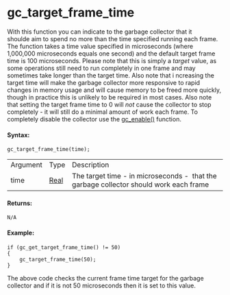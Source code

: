 # gc_target_frame_time

With this function you can indicate to the garbage collector that it
shoulde aim to spend no more than the time specified running each frame.
The function takes a time value specified in microseconds (where
1,000,000 microseconds equals one second) and the default target frame
time is 100 microseconds. Please note that this is simply a *target*
value, as some operations still need to run completely in one frame and
may sometimes take longer than the target time. Also note that i
ncreasing the target time will make the garbage collector more
responsive to rapid changes in memory usage and will cause memory to be
freed more quickly, though in practice this is unlikely to be required
in most cases. Also note that setting the target frame time to 0 will
*not* cause the collector to stop completely - it will still do a
minimal amount of work each frame. To completely disable the collector
use the [gc_enable()](gc_enable) function.

#### Syntax:

``` gml
gc_target_frame_time(time);
```

|          |                                                                      |                                                                                        |
|----------|----------------------------------------------------------------------|----------------------------------------------------------------------------------------|
| Argument | Type                                                                 | Description                                                                            |
| time     |  [Real](../../../../GameMaker_Language/GML_Overview/Data_Types)  | The target time - in microseconds -  that the garbage collector should work each frame |

#### Returns:

``` gml
N/A
```

#### Example:

``` gml
if (gc_get_target_frame_time() != 50)
{
    gc_target_frame_time(50);
}
```

The above code checks the current frame time target for the garbage
collector and if it is not 50 microseconds then it is set to this value.
